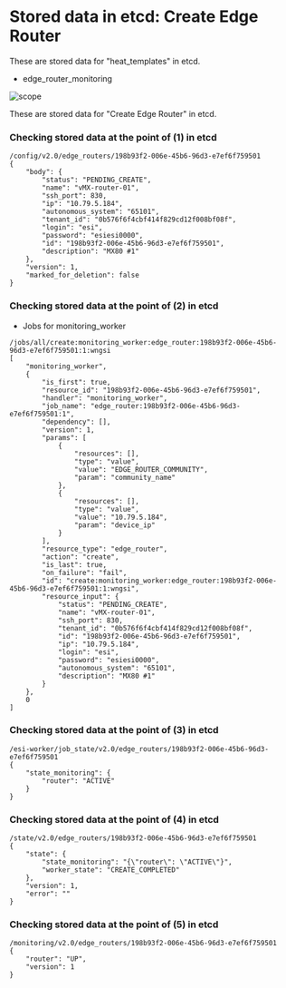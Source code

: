 # Stored data in etcd: Create Edge Router

These are stored data for "heat_templates" in etcd.

* edge_router_monitoring

![scope](../../images/esi_interface.010.png)

These are stored data for "Create Edge Router" in etcd.

### Checking stored data at the point of (1) in etcd

```
/config/v2.0/edge_routers/198b93f2-006e-45b6-96d3-e7ef6f759501
{
    "body": {
        "status": "PENDING_CREATE", 
        "name": "vMX-router-01", 
        "ssh_port": 830, 
        "ip": "10.79.5.184", 
        "autonomous_system": "65101", 
        "tenant_id": "0b576f6f4cbf414f829cd12f008bf08f", 
        "login": "esi", 
        "password": "esiesi0000", 
        "id": "198b93f2-006e-45b6-96d3-e7ef6f759501", 
        "description": "MX80 #1"
    }, 
    "version": 1, 
    "marked_for_deletion": false
}
```

### Checking stored data at the point of (2) in etcd

* Jobs for monitoring_worker
```
/jobs/all/create:monitoring_worker:edge_router:198b93f2-006e-45b6-96d3-e7ef6f759501:1:wngsi
[
    "monitoring_worker", 
    {
        "is_first": true, 
        "resource_id": "198b93f2-006e-45b6-96d3-e7ef6f759501", 
        "handler": "monitoring_worker", 
        "job_name": "edge_router:198b93f2-006e-45b6-96d3-e7ef6f759501:1", 
        "dependency": [], 
        "version": 1, 
        "params": [
            {
                "resources": [], 
                "type": "value", 
                "value": "EDGE_ROUTER_COMMUNITY", 
                "param": "community_name"
            }, 
            {
                "resources": [], 
                "type": "value", 
                "value": "10.79.5.184", 
                "param": "device_ip"
            }
        ], 
        "resource_type": "edge_router", 
        "action": "create", 
        "is_last": true, 
        "on_failure": "fail", 
        "id": "create:monitoring_worker:edge_router:198b93f2-006e-45b6-96d3-e7ef6f759501:1:wngsi", 
        "resource_input": {
            "status": "PENDING_CREATE", 
            "name": "vMX-router-01", 
            "ssh_port": 830, 
            "tenant_id": "0b576f6f4cbf414f829cd12f008bf08f", 
            "id": "198b93f2-006e-45b6-96d3-e7ef6f759501", 
            "ip": "10.79.5.184", 
            "login": "esi", 
            "password": "esiesi0000", 
            "autonomous_system": "65101", 
            "description": "MX80 #1"
        }
    }, 
    0
]
```

### Checking stored data at the point of (3) in etcd

```
/esi-worker/job_state/v2.0/edge_routers/198b93f2-006e-45b6-96d3-e7ef6f759501
{
    "state_monitoring": {
        "router": "ACTIVE"
    }
}
```

### Checking stored data at the point of (4) in etcd

```
/state/v2.0/edge_routers/198b93f2-006e-45b6-96d3-e7ef6f759501
{
    "state": {
        "state_monitoring": "{\"router\": \"ACTIVE\"}", 
        "worker_state": "CREATE_COMPLETED"
    }, 
    "version": 1, 
    "error": ""
}
```

### Checking stored data at the point of (5) in etcd

```
/monitoring/v2.0/edge_routers/198b93f2-006e-45b6-96d3-e7ef6f759501
{
    "router": "UP", 
    "version": 1
}
```
